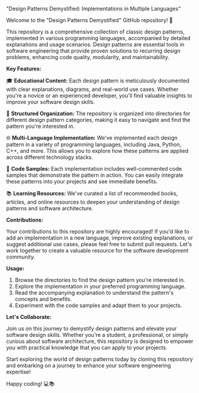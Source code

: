 "Design Patterns Demystified: Implementations in Multiple Languages"

Welcome to the "Design Patterns Demystified" GitHub repository! 🚀

This repository is a comprehensive collection of classic design patterns, implemented in various programming languages, accompanied by detailed explanations and usage scenarios. Design patterns are essential tools in software engineering that provide proven solutions to recurring design problems, enhancing code quality, modularity, and maintainability.

**Key Features:**

🎓 **Educational Content:** Each design pattern is meticulously documented with clear explanations, diagrams, and real-world use cases. Whether you're a novice or an experienced developer, you'll find valuable insights to improve your software design skills.

📁 **Structured Organization:** The repository is organized into directories for different design pattern categories, making it easy to navigate and find the pattern you're interested in.

🌐 **Multi-Language Implementation:** We've implemented each design pattern in a variety of programming languages, including Java, Python, C++, and more. This allows you to explore how these patterns are applied across different technology stacks.

🧩 **Code Samples:** Each implementation includes well-commented code samples that demonstrate the pattern in action. You can easily integrate these patterns into your projects and see immediate benefits.

📚 **Learning Resources:** We've curated a list of recommended books, articles, and online resources to deepen your understanding of design patterns and software architecture.

**Contributions:**

Your contributions to this repository are highly encouraged! If you'd like to add an implementation in a new language, improve existing explanations, or suggest additional use cases, please feel free to submit pull requests. Let's work together to create a valuable resource for the software development community.

**Usage:**

1. Browse the directories to find the design pattern you're interested in.
2. Explore the implementation in your preferred programming language.
3. Read the accompanying explanation to understand the pattern's concepts and benefits.
4. Experiment with the code samples and adapt them to your projects.

**Let's Collaborate:**

Join us on this journey to demystify design patterns and elevate your software design skills. Whether you're a student, a professional, or simply curious about software architecture, this repository is designed to empower you with practical knowledge that you can apply to your projects.

Start exploring the world of design patterns today by cloning this repository and embarking on a journey to enhance your software engineering expertise!

Happy coding! 💻📚
